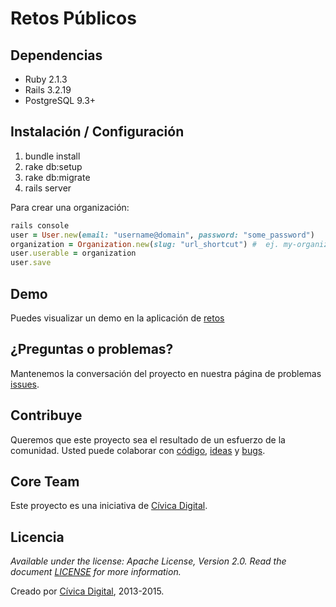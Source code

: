 # Retos Públicos

## Dependencias

- Ruby 2.1.3
- Rails 3.2.19
- PostgreSQL 9.3+

## Instalación / Configuración

1. bundle install
1. rake db:setup
1. rake db:migrate
1. rails server

Para crear una organización:

```ruby
rails console
user = User.new(email: "username@domain", password: "some_password")
organization = Organization.new(slug: "url_shortcut") #  ej. my-organization
user.userable = organization
user.save
```

## Demo

Puedes visualizar un demo en la aplicación de
[retos](http://retos.datos.gob.mx/)

## ¿Preguntas o problemas?

Mantenemos la conversación del proyecto en nuestra página de problemas
[issues](https://github.com/civica-digital/retos-publicos/issues).

## Contribuye

Queremos que este proyecto sea el resultado de un esfuerzo de la comunidad.
Usted puede colaborar con
[código](https://github.com/civica-digital/retos-publicos/pulls),
[ideas](https://github.com/civica-digital/retos-publicos/issues) y
[bugs](https://github.com/civica-digital/retos-publicos/issues).

## Core Team

Este proyecto es una iniciativa de [Cívica
Digital](http://www.codeandomexico.org).

## Licencia

_Available under the license: Apache License, Version 2.0. Read the document
[LICENSE](/LICENSE) for more information._

Creado por [Cívica Digital](http://www.codeandomexico.org), 2013-2015.
